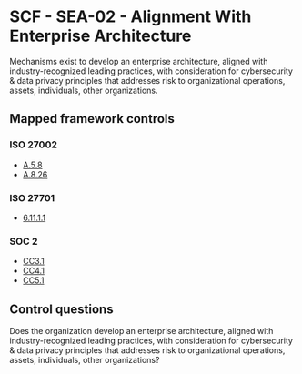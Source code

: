 # SCF - SEA-02 - Alignment With Enterprise Architecture
Mechanisms exist to develop an enterprise architecture, aligned with industry-recognized leading practices, with consideration for cybersecurity & data privacy principles that addresses risk to organizational operations, assets, individuals, other organizations. 
## Mapped framework controls
### ISO 27002
- [A.5.8](../iso27002/a-5.md#a58)
- [A.8.26](../iso27002/a-8.md#a826)
  
### ISO 27701
- [6.11.1.1](../iso27701/61111.md)
  
### SOC 2
- [CC3.1](../soc2/cc31.md)
- [CC4.1](../soc2/cc41.md)
- [CC5.1](../soc2/cc51.md)
  
## Control questions
Does the organization develop an enterprise architecture, aligned with industry-recognized leading practices, with consideration for cybersecurity & data privacy principles that addresses risk to organizational operations, assets, individuals, other organizations? 
  